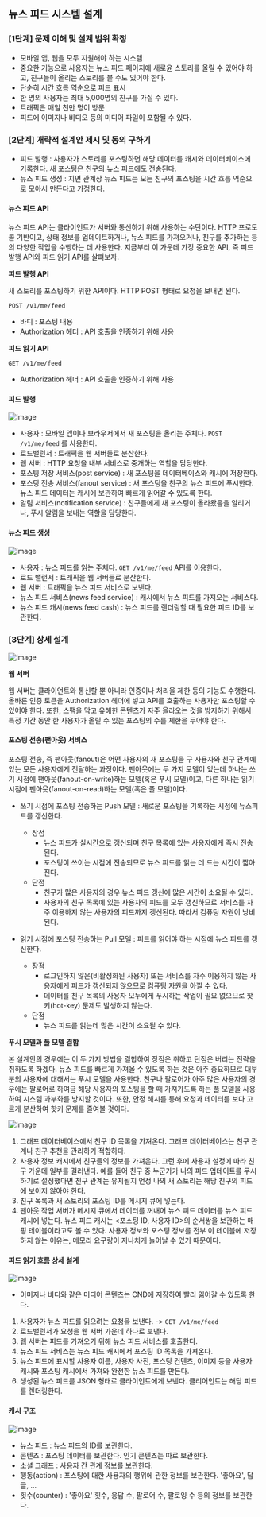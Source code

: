 ## 뉴스 피드 시스템 설계

### [1단계] 문제 이해 및 설계 범위 확정

- 모바일 앱, 웹을 모두 지원해야 하는 시스템
- 중요한 기능으로 사용자는 뉴스 피드 페이지에 새로윤 스토리를 올릴 수 있어야 하고, 친구들이 올리는 스토리를 볼 수도 있어야 한다.
- 단순히 시간 흐름 역순으로 피드 표시
- 한 명의 사용자는 최대 5,000명의 친구를 가질 수 있다.
- 트래픽은 매일 천만 명이 방문
- 피드에 이미지나 비디오 등의 미디어 파일이 포함될 수 있다.

### [2단계] 개략적 설계안 제시 및 동의 구하기 

- 피드 발행 : 사용자가 스토리를 포스팅하면 해당 데이터를 캐시와 데이터베이스에 기록한다. 새 포스팅은 친구의 뉴스 피드에도 전송된다.
- 뉴스 피드 생성 : 지면 관계상 뉴스 피드는 모든 친구의 포스팅을 시간 흐름 역순으로 모아서 만든다고 가정한다.

#### 뉴스 피드 API

뉴스 피드 API는 클라이언트가 서버와 통신하기 위해 사용하는 수단이다. HTTP 프로토콜 기반이고, 상태 정보를 업데이트하거나, 뉴스 피드를 가져오거나, 친구를 추가하는 등의 다양한 작업을 수행하는 데 사용한다. 
지금부터 이 가운데 가장 중요한 API, 즉 피드 발행 API와 피드 읽기 API를 살펴보자.

**피드 발행 API**

새 스토리를 포스팅하기 위한 API이다. HTTP POST 형태로 요청을 보내면 된다. 

`POST /v1/me/feed`
- 바디 : 포스팅 내용
- Authorization 헤더 : API 호출을 인증하기 위해 사용

**피드 읽기 API**

`GET /v1/me/feed`
- Authorization 헤더 : API 호출을 인증하기 위해 사용

#### 피드 발행

![image](https://user-images.githubusercontent.com/83503188/236669314-8ec66f89-d1da-4ed5-82f0-5fc7b245d666.png)

- 사용자 : 모바일 앱이나 브라우저에서 새 포스팅을 올리는 주체다. `POST /v1/me/feed` 를 사용한다.
- 로드밸런서 : 트래픽을 웹 서버들로 분산한다.
- 웹 서버 : HTTP 요청을 내부 서비스로 중개하는 역할을 담당한다.
- 포스팅 저장 서비스(post service) : 새 포스팅을 데이터베이스와 캐시에 저장한다.
- 포스팅 전송 서비스(fanout service) : 새 포스팅을 친구의 뉴스 피드에 푸시한다. 뉴스 피드 데이터는 캐시에 보관하여 빠르게 읽어갈 수 있도록 한다.
- 알림 서비스(notification service) : 친구들에게 새 포스팅이 올라왔음을 알리거나, 푸시 알림을 보내는 역할을 담당한다.

#### 뉴스 피드 생성

![image](https://user-images.githubusercontent.com/83503188/236669520-64e60df7-edcd-426b-8247-7290eeac31c6.png)
- 사용자 : 뉴스 피드를 읽는 주체다. `GET /v1/me/feed` API를 이용한다.
- 로드 밸런서 : 트래픽을 웹 서버들로 분산한다.
- 웹 서버 : 트래픽을 뉴스 피드 서비스로 보낸다.
- 뉴스 피드 서비스(news feed service) : 캐시에서 뉴스 피드를 가져오는 서비스다. 
- 뉴스 피드 캐시(news feed cash) : 뉴스 피드를 렌더링할 때 필요한 피드 ID를 보관한다.

### [3단계] 상세 설계

![image](https://user-images.githubusercontent.com/83503188/236669688-8b2b97c7-cb02-4e41-ab48-68a2e9f12ff4.png)

**웹 서버**

웹 서버는 클라이언트와 통신할 뿐 아니라 인증이나 처리율 제한 등의 기능도 수행한다.
올바른 인증 토큰을 Authorization 헤더에 넣고 API를 호출하는 사용자만 포스팅할 수 있어야 한다. 또한, 스팸을 막고 유해한 콘텐츠가 자주 올라오는 것을 방지하기 위해서 특정 기간 동안 한 사용자가 올릴 수 있는 포스팅의 수를 제한을 두어야 한다.

#### 포스팅 전송(팬아웃) 서비스

포스팅 전송, 즉 팬아웃(fanout)은 어떤 사용자의 새 포스팅을 구 사용자와 친구 관계에 있는 모든 사용자에게 전달하는 과정이다.
팬아웃에는 두 가지 모델이 있는데 하나는 쓰기 시점에 팬아웃(fanout-on-write)하는 모델(혹은 푸시 모델)이고, 다른 하나는 읽기 시점에 팬아웃(fanout-on-read)하는 모델(혹은 풀 모델)이다.

- 쓰기 시점에 포스팅 전송하는 Push 모델 : 새로운 포스팅을 기록하는 시점에 뉴스피드를 갱신한다.
  - 장점 
    - 뉴스 피드가 실시간으로 갱신되며 친구 목록에 있는 사용자에게 즉시 전송된다.
    - 포스팅이 쓰이는 시점에 전송되므로 뉴스 피드를 읽는 데 드는 시간이 짧아진다.
  - 단점
    - 친구가 많은 사용자의 경우 뉴스 피드 갱신에 많은 시간이 소요될 수 있다. 
    - 사용자의 친구 목록에 있는 사용자의 피드를 모두 갱신하므로 서비스를 자주 이용하지 않는 사용자의 피드까지 갱신된다. 따라서 컴퓨팅 자원이 낭비된다.

- 읽기 시점에 포스팅 전송하는 Pull 모델 : 피드를 읽어야 하는 시점에 뉴스 피드를 갱신한다.
  - 장점
    - 로그인하지 않은(비활성화된 사용자) 또는 서비스를 자주 이용하지 않는 사용자에게 피드가 갱신되지 않으므로 컴퓨팅 자원을 아낄 수 있다.
    - 데이터를 친구 목록의 사용자 모두에게 푸시하는 작업이 필요 없으므로 핫키(hot-key) 문제도 발생하지 않는다.
  - 단점
    - 뉴스 피드를 읽는데 많은 시간이 소요될 수 있다.

**푸시 모델과 풀 모델 결합**

본 설계안의 경우에는 이 두 가지 방법을 결합하여 장점은 취하고 단점은 버리는 전략을 취하도록 하겠다.
뉴스 피드를 빠르게 가져올 수 있도록 하는 것은 아주 중요하므로 대부분의 사용자에 대해서는 푸시 모델을 사용한다. 친구나 팔로어가 아주 많은 사용자의 경우에는 팔로어로 하여금 해당 사용자의 포스팅을 할 때 가져가도록 하는 풀 모델을 사용하여 시스템 과부화를 방지할 것이다.
또한, 안정 해시를 통해 요청과 데이터를 보다 고르게 분산하여 핫키 문제를 줄여볼 것이다.

![image](https://user-images.githubusercontent.com/83503188/236670423-16daf5a3-7837-41dc-90b1-ea0f6b1b797d.png)
1. 그래프 데이터베이스에서 친구 ID 목록을 가져온다. 그래프 데이터베이스는 친구 관계나 친구 추천을 관리하기 적합하다.
2. 사용자 정보 캐시에서 친구들의 정보를 가져온다. 그런 후에 사용자 설정에 따라 친구 가운데 일부를 걸러낸다. 예를 들어 친구 중 누군가가 나의 피드 업데이트를 무시하기로 설정했다면 친구 관계는 유지될지 언정 나의 새 스토리는 해당 친구의 피드에 보이지 않아야 한다.
3. 친구 목록과 새 스토리의 포스팅 ID를 메시지 큐에 넣는다.
4. 팬아웃 작업 서버가 메시지 큐에서 데이터를 꺼내어 뉴스 피드 데이터를 뉴스 피드 캐시에 넣는다. 뉴스 피드 캐시는 <포스팅 ID, 사용자 ID>의 순서쌍을 보관하는 매핑 테이블이라고도 볼 수 있다. 사용자 정보와 포스팅 정보를 전부 이 테이블에 저장하지 않는 이유는, 메모리 요구량이 지나치게 늘어날 수 있기 때문이다. 

#### 피드 읽기 흐름 상세 설계 


![image](https://user-images.githubusercontent.com/83503188/236670803-8e906809-940e-4f50-8afb-11496bf1c99b.png)
- 이미지나 비디와 같은 미디어 콘텐츠는 CND에 저장하여 빨리 읽어갈 수 있도록 한다.

1. 사용자가 뉴스 피드를 읽으려는 요청을 보낸다. -> `GET /v1/me/feed`
2. 로드밸런서가 요청을 웹 서버 가운데 하나로 보낸다.
3. 웹 서버는 피드를 가져오기 위해 뉴스 피드 서비스를 호출한다.
4. 뉴스 피드 서비스는 뉴스 피드 캐시에서 포스팅 ID 목록을 가져온다.
5. 뉴스 피드에 표시할 사용자 이름, 사용자 사진, 포스팅 컨텐츠, 이미지 등을 사용자 캐시와 포스팅 캐시에서 가져와 완전한 뉴스 피드를 만든다.
6. 생성된 뉴스 피드를 JSON 형태로 클라이언트에게 보낸다. 클리어언트는 해당 피드를 렌더링한다.

#### 캐시 구조

![image](https://user-images.githubusercontent.com/83503188/236671032-2989632f-54e6-40ce-b4ec-54d33a6bdb11.png)
- 뉴스 피드 : 뉴스 피드의 ID를 보관한다.
- 콘텐츠 : 포스팅 데이터를 보관한다. 인기 콘텐츠는 따로 보관한다.
- 소셜 그래프 : 사용자 간 관계 정보를 보관한다.
- 행동(action) : 포스팅에 대한 사용자의 행위에 관한 정보를 보관한다. '좋아요', 답글, ...
- 횟수(counter) : '좋아요' 횟수, 응답 수, 팔로어 수, 팔로잉 수 등의 정보를 보관한다.



